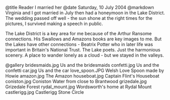 @title		Reader I married her
@date		Saturday, 10 July 2004
@markdown
Virginia and I got married in July then had a honeymoon in the Lake District. The wedding passed off well - the sun shone at the right times for the pictures, I survived making a speech in public.

The Lake District is a key area for me because of the Arthur Ransome connections. His Swallows and Amazons books are key images to me. But the Lakes have other connections - Beatrix Potter who in later life was important in Britain's National Trust. The Lake poets. Just the harmonious scenery. A place to wander lonely as a cloud - but we stayed in the valleys.

@gallery
bridesmaids.jpg		Us and the bridesmaids
confetti.jpg		Us and the confetti
car.jpg		Us and the car
love_spoon.JPG		Welsh Love Spoon made by Howie
amazon.jpg		The Amazon
houseboat.jpg		Captain Flint's Houseboat
coniston.jpg		Coniston Water from close to Brantwood
grizedale.jpg		Grizedale Forest
rydal_mount.jpg		Wordsworth's home at Rydal Mount
castlerigg.jpg		Castlerigg Stone Circle
